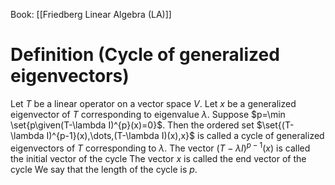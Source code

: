 Book: [[Friedberg Linear Algebra (LA)]]
# Definition (Cycle of generalized eigenvectors)
Let $T$ be a linear operator on a vector space $V$.
Let $x$ be a generalized eigenvector of $T$ corresponding to eigenvalue $\lambda$.
Suppose $p=\min \set{p\given(T-\lambda I)^{p}(x)=0}$.
Then the ordered set $\set{(T-\lambda I)^{p-1}(x),\dots,(T-\lambda I)(x),x}$ is called a cycle of generalized eigenvectors of $T$ corresponding to $\lambda$.
The vector $(T-\lambda I)^{p-1}(x)$ is called the initial vector of the cycle
The vector $x$ is called the end vector of the cycle
We say that the length of the cycle is $p$.